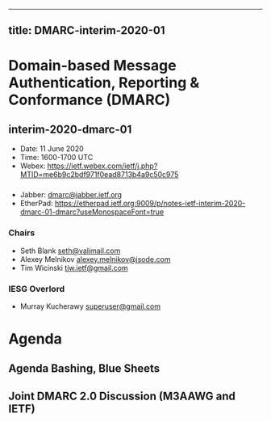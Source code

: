
---
title: DMARC-interim-2020-01
---
# Domain-based Message Authentication, Reporting & Conformance (DMARC)
## interim-2020-dmarc-01

* Date: 11 June  2020
* Time: 1600-1700 UTC
* Webex: https://ietf.webex.com/ietf/j.php?MTID=me6b9c2bdf971f0ead8713b4a9c50c975


###
* Jabber:  dmarc@jabber.ietf.org
* EtherPad: https://etherpad.ietf.org:9009/p/notes-ietf-interim-2020-dmarc-01-dmarc?useMonospaceFont=true

### Chairs
* Seth Blank seth@valimail.com
* Alexey Melnikov alexey.melnikov@isode.com
* Tim Wicinski tjw.ietf@gmail.com

### IESG Overlord
* Murray Kucherawy superuser@gmail.com

# Agenda

## Agenda Bashing, Blue Sheets

##  Joint DMARC 2.0 Discussion (M3AAWG and IETF)


